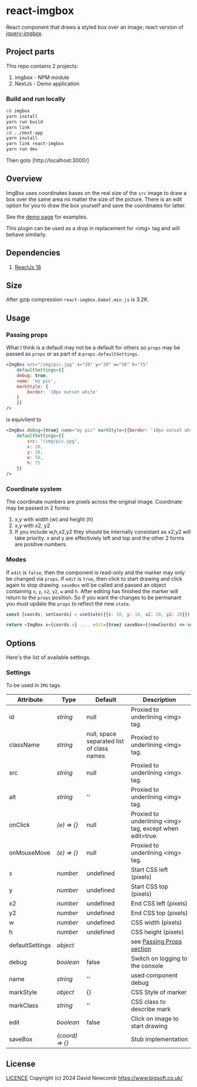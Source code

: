 # react-imgbox

React component that draws a styled box over an image; react version of [jquery-imgbox](https://github.com/davidnewcomb/jquery-imgbox).

## Project parts

This repo contains 2 projects:

1. imgbox - NPM module
2. NextJs - Demo application

### Build and run locally

```bash
cd imgbox
yarn install
yarn run build
yarn link
cd ../next-app
yarn install
yarn link react-imgbox
yarn run dev
```

Then goto [http://localhost:3000/]

## Overview

ImgBox uses coordinates bases on the real size of the `src` image to draw a box over the same area no matter the size of the picture. There is an edit option for you to draw the box yourself and save the coordinates for latter.

See the [demo page](https://cdn.bigsoft.co.uk/projects/react-imgbox/) for examples.

This plugin can be used as a drop in replacement for &lt;img&gt; tag and will behave similarly.

## Dependencies

1. [ReactJs 18](https://react.dev/)

## Size

After gzip compression `react-imgbox.babel.min.js` is 3.2K.

## Usage

### Passing props

What I think is a default may not be a default for others so `props` may be passed as `props` or as part of a `props.defaultSettings`.

```jsx
<ImgBox src="/img/pic.jpg" x="20" y="30" w="50" h="75"
    defaultSettings={{
    debug: true,
    name: 'my pic',
    markStyle: {
        border: '10px outset white'
    }
    }}
/>
```

is equivlient to

```jsx
<ImgBox debug={true} name="my pic" markStyle={{border: '10px outset white'}}
    defaultSettings={{
        src: "/img/pic.jpg",
        x: 20,
        y: 30,
        w: 50,
        h: 75
    }}
/>
```

### Coordinate system

The coordinate numbers are pixels across the original image.
Coordinate may be passed in 2 forms:

1. x,y with width (w) and height (h)
1. x,y with x2, y2
1. If you include w,h,x2,y2 they should be internally consistant as x2,y2 will take priority.
x and y are effectiviely left and top and the other 2 forms are positive numbers.

### Modes

If `edit` is `false`, then the component is read-only and the marker may only be changed via `props`.
If `edit` is `true`, then click to start drawing and click again to stop drawing. `saveBox` will be called and passed an object containing `x`, `y`, `x2`, `y2`, `w` and `h`. After editing has finished the marker will return to the `props` position. So if you want the changes to be permanant you must update the `props` to reflect the new `state`.

```js
const [coords, setCoords] = useState({{x: 10, y: 10, x2: 20, y2: 20}})

return <ImgBox x={coords.x} .... edit={true} saveBox={(newCoords) => setCoords(newCoords)}>
```

## Options

Here's the list of available settings.

### Settings

To be used in `IMG` tags.

Attribute       | Type      | Default                                   | Description
---             | ---       | ---                                       | ---
id              | *string*  | null                                      | Proxied to underlining &lt;img&gt; tag.
className       | *string*  | null, space separated list of class names | Proxied to underlining &lt;img&gt; tag.
src             | *string*  | null                                      | Proxied to underlining &lt;img&gt; tag.
alt             | *string*  | ''                                        | Proxied to underlining &lt;img&gt; tag.
onClick         | *(e) => {}*  | null                                   | Proxied to underlining &lt;img&gt; tag, except when edit=true.
onMouseMove     | *(e) => {}*  | null                                   | Proxied to underlining &lt;img&gt; tag.
x               | *number*  |  undefined                                | Start CSS left (pixels)
y               | *number*  |  undefined                                | Start CSS top (pixels)
x2              | *number*  | undefined                                 | End CSS left (pixels)
y2              | *number*  | undefined                                 | End CSS top (pixels)
w               | *number*  |  undefined                                | CSS width (pixels)
h               | *number*  |  undefined                                | CSS height (pixels)
defaultSettings | *object*  |                                           | see [Passing Props section](#passing-props)
debug           | *boolean* | false                                     | Switch on logging to the console
name            | *string*  | ''                                        | used component debug
markStyle       | *object*  | {}                                        | CSS Style of marker
markClass       | *string*  | ''                                        | CSS class to describe mark
edit            | *boolean* | false                                     | Click on image to start drawing
saveBox         | *(coord) => {}* |                                     | Stub implementation

## License

[LICENCE](LICENCE) Copyright (c) 2024 David Newcomb https://www.bigsoft.co.uk/
